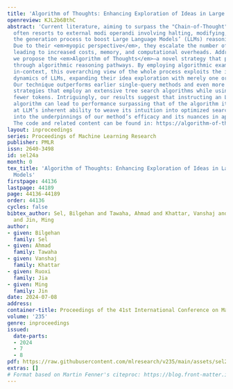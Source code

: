 ```yaml
---
title: 'Algorithm of Thoughts: Enhancing Exploration of Ideas in Large Language Models'
openreview: KJL2b6BthC
abstract: 'Current literature, aiming to surpass the "Chain-of-Thought" approach,
  often resorts to external modi operandi involving halting, modifying, and then resuming
  the generation process to boost Large Language Models’ (LLMs) reasoning capacities.
  Due to their <em>myopic perspective</em>, they escalate the number of query requests,
  leading to increased costs, memory, and computational overheads. Addressing this,
  we propose the <em>Algorithm of Thoughts</em>—a novel strategy that propels LLMs
  through algorithmic reasoning pathways. By employing algorithmic examples fully
  in-context, this overarching view of the whole process exploits the innate recurrence
  dynamics of LLMs, expanding their idea exploration with merely one or a few queries.
  Our technique outperforms earlier single-query methods and even more recent multi-query
  strategies that employ an extensive tree search algorithms while using significantly
  fewer tokens. Intriguingly, our results suggest that instructing an LLM using an
  algorithm can lead to performance surpassing that of the algorithm itself, hinting
  at LLM’s inherent ability to weave its intuition into optimized searches. We probe
  into the underpinnings of our method’s efficacy and its nuances in application.
  The code and related content can be found in: https://algorithm-of-thoughts.github.io'
layout: inproceedings
series: Proceedings of Machine Learning Research
publisher: PMLR
issn: 2640-3498
id: sel24a
month: 0
tex_title: 'Algorithm of Thoughts: Enhancing Exploration of Ideas in Large Language
  Models'
firstpage: 44136
lastpage: 44189
page: 44136-44189
order: 44136
cycles: false
bibtex_author: Sel, Bilgehan and Tawaha, Ahmad and Khattar, Vanshaj and Jia, Ruoxi
  and Jin, Ming
author:
- given: Bilgehan
  family: Sel
- given: Ahmad
  family: Tawaha
- given: Vanshaj
  family: Khattar
- given: Ruoxi
  family: Jia
- given: Ming
  family: Jin
date: 2024-07-08
address:
container-title: Proceedings of the 41st International Conference on Machine Learning
volume: '235'
genre: inproceedings
issued:
  date-parts:
  - 2024
  - 7
  - 8
pdf: https://raw.githubusercontent.com/mlresearch/v235/main/assets/sel24a/sel24a.pdf
extras: []
# Format based on Martin Fenner's citeproc: https://blog.front-matter.io/posts/citeproc-yaml-for-bibliographies/
---
```

